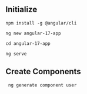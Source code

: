 ## Initialize

```
npm install -g @angular/cli

ng new angular-17-app

cd angular-17-app

ng serve
```

## Create Components

```
 ng generate component user
```
